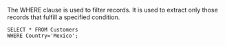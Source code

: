 The WHERE clause is used to filter records. It is used to extract only those records that fulfill a specified condition.
```
SELECT * FROM Customers
WHERE Country='Mexico';
```
